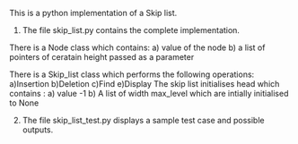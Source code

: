 This is a python implementation of a Skip list.

1) The file skip_list.py contains the complete implementation.

There is a Node class which contains:
a) value of the node
b) a list of pointers of ceratain height passed as a parameter

There is a Skip_list class which performs the following operations:
a)Insertion
b)Deletion
c)Find
e)Display
The skip list initialises head which contains :
a) value -1
b) A list of width max_level which are intially initialised to None

2) The file skip_list_test.py displays a sample test case and possible outputs.
